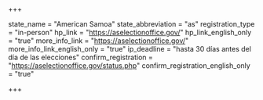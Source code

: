 +++

state_name = "American Samoa"
state_abbreviation = "as"
registration_type = "in-person"
hp_link = "https://aselectionoffice.gov/"
hp_link_english_only = "true"
more_info_link = "https://aselectionoffice.gov/"
more_info_link_english_only = "true"
ip_deadline = "hasta 30 días antes del día de las elecciones"
confirm_registration = "https://aselectionoffice.gov/status.php"
confirm_registration_english_only = "true"

+++
